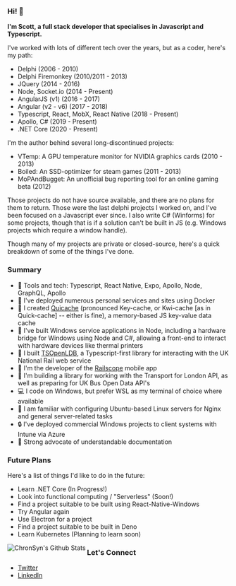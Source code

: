 ### Hi! :wave:

**I'm Scott, a full stack developer that specialises in Javascript and Typescript.**

I've worked with lots of different tech over the years, but as a coder, here's my path:

 - Delphi (2006 - 2010)
 - Delphi Firemonkey (2010/2011 - 2013)
 - JQuery (2014 - 2016)
 - Node, Socket.io (2014 - Present)
 - AngularJS (v1) (2016 - 2017)
 - Angular (v2 - v6) (2017 - 2018)
 - Typescript, React, MobX, React Native (2018 - Present)
 - Apollo, C# (2019 - Present)
 - .NET Core (2020 - Present)
 
I'm the author behind several long-discontinued projects:

 - VTemp: A GPU temperature monitor for NVIDIA graphics cards (2010 - 2013)
 - Boiled: An SSD-optimizer for steam games (2011 - 2013)
 - MoPAndBugget: An unofficial bug reporting tool for an online gaming beta (2012)
 
Those projects do not have source available, and there are no plans for them to return. Those were the last delphi projects I worked on, and I've been focused on a Javascript ever since. I also write C# (Winforms) for some projects, though that is if a solution can't be built in JS (e.g. Windows projects which require a window handle).

Though many of my projects are private or closed-source, here's a quick breakdown of some of the things I've done.

### Summary
 - :page_facing_up: Tools and tech: Typescript, React Native, Expo, Apollo, Node, GraphQL, Apollo
 - :whale: I've deployed numerous personal services and sites using Docker
 - :card_index: I created [Quicache](https://github.com/ChronSyn/quiCache) (pronounced Key-cache, or Kwi-cache [as in Quick-cache] -- either is fine), a memory-based JS key-value data cache
 - :wrench: I've built Windows service applications in Node, including a hardware bridge for Windows using Node and C#, allowing a front-end to interact with hardware devices like thermal printers
 - :station: I built [TSOpenLDB](https://github.com/ChronSyn/TSOpenLDB), a Typescript-first library for interacting with the UK National Rail web service
 - :train2: I'm the developer of the [Railscope](https://play.google.com/store/apps/details?id=com.iocube.pantherV2) mobile app
 - :tram: I'm building a library for working with the Transport for London API, as well as preparing for UK Bus Open Data API's
 - :computer: I code on Windows, but prefer WSL as my terminal of choice where available
 - :penguin: I am familiar with configuring Ubuntu-based Linux servers for Nginx and general server-related tasks
 - :lock: I've deployed commercial Windows projects to client systems with Intune via Azure
 - :book: Strong advocate of understandable documentation
 
 
### Future Plans

Here's a list of things I'd like to do in the future:

 - Learn .NET Core (In Progress!)
 - Look into functional computing / "Serverless" (Soon!)
 - Find a project suitable to be built using React-Native-Windows
 - Try Angular again
 - Use Electron for a project
 - Find a project suitable to be built in Deno
 - Learn Kubernetes (Planning to learn soon)

<img align="left" alt="ChronSyn's Github Stats" src="https://github-readme-stats.vercel.app/api?username=ChronSyn&show_icons=true&hide_border=true" />

### Let's Connect
 - [Twitter](https://twitter.com/ChronSyn)
 - [LinkedIn](https://www.linkedin.com/in/scottpritcharduk/)

